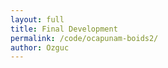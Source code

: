 ```yaml
---
layout: full
title: Final Development
permalink: /code/ocapunam-boids2/
author: Ozguc
---
```

<script deferred type="module">

import * as THREE from '../lib/module.js'
import {Boid, Swarm} from '../ocapunam/boids.js'


let scene, camera
let rtTexture 
let swarm

let sWidth = window.innerWidth
let sHeight = window.innerHeight

let boidCount = 500

let renderer = new THREE.WebGLRenderer( { preserveDrawingBuffer: true } )
    renderer.setPixelRatio( window.devicePixelRatio );
    renderer.setSize(sWidth, sHeight)
    renderer.autoClear = false;


    document.body.appendChild(renderer.domElement)

function init(){
    
    scene = new THREE.Scene()

    camera = new THREE.OrthographicCamera( 0, sWidth, 0, sHeight, -10000, 10000 )
    camera.position.z = 1000

    var geometry = new THREE.SphereGeometry(100, 32, 16);
    var material = new THREE.MeshBasicMaterial({wireframe:true, wireframeLinewidth: 3, color: 0xFF0000 });
    var mesh = new THREE.Mesh(geometry, material);
    scene.add(mesh)


    swarm = new Swarm(sWidth, sHeight)
    swarm.createBoids(scene, boidCount)
    swarm.id = setInterval(swarm.animate, 10000)

    rtTexture = new THREE.WebGLRenderTarget( window.innerWidth, window.innerHeight, { minFilter: THREE.LinearFilter, magFilter: THREE.NearestFilter, format: THREE.RGBFormat } )
    material = new THREE.ShaderMaterial({
        uniforms: { time: { value: 0.0 } }
    })

}
    
function animate(){
    requestAnimationFrame(animate)
    swarm.animate()
    render()
}

function render() { 
    renderer.render(scene, camera)
} 
    
    init()
    animate()

</script>

